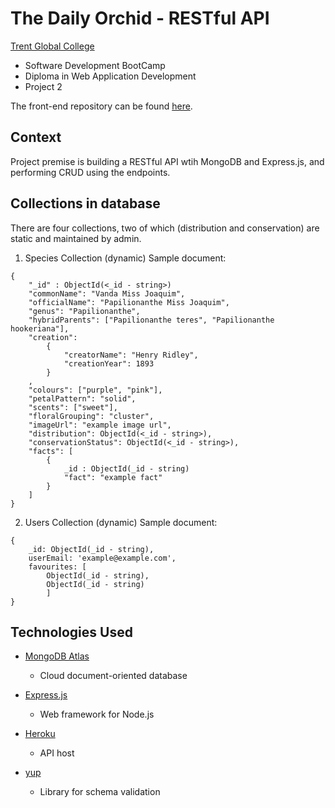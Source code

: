 # The Daily Orchid - RESTful API

[Trent Global College](https://www.trentglobal.edu.sg/)
 * Software Development BootCamp
 * Diploma in Web Application Development
 * Project 2

The front-end repository can be found [here](https://github.com/caracara6/project2-react).


## Context 

Project premise is building a RESTful API wtih MongoDB and Express.js, and performing CRUD using the endpoints.

## Collections in database

There are four collections, two of which (distribution and conservation) are static and maintained by admin.

1. Species Collection (dynamic)
Sample document: 
```
{
    "_id" : ObjectId(<_id - string>)
    "commonName": "Vanda Miss Joaquim",
    "officialName": "Papilionanthe Miss Joaquim",
    "genus": "Papilionanthe",
    "hybridParents": ["Papilionanthe teres", "Papilionanthe hookeriana"],
    "creation": 
        {
            "creatorName": "Henry Ridley",
            "creationYear": 1893
        }
    ,
    "colours": ["purple", "pink"],
    "petalPattern": "solid",
    "scents": ["sweet"],
    "floralGrouping": "cluster",
    "imageUrl": "example image url",
    "distribution": ObjectId(<_id - string>),
    "conservationStatus": ObjectId(<_id - string>),
    "facts": [
        {
            _id : ObjectId(_id - string)
            "fact": "example fact"
        }
    ]
}
```

2. Users Collection (dynamic)
Sample document: 
```
{
    _id: ObjectId(_id - string),
    userEmail: 'example@example.com',
    favourites: [ 
        ObjectId(_id - string),
        ObjectId(_id - string)
        ]
}
```
## Technologies Used

* [MongoDB Atlas](https://www.mongodb.com/)
    * Cloud document-oriented database

* [Express.js](https://expressjs.com/)
    * Web framework for Node.js

* [Heroku](https://id.heroku.com/login)
    * API host

* [yup](https://github.com/jquense/yup)
    * Library for schema validation

